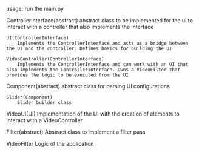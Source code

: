 usage:
    run the main.py 


ControllerInterface(abstract)
    abstract class to be implemented for the ui to interact with a controller that also implements the interface

    UI(ControllerInterface)
        Implements the ControllerInterface and acts as a bridge between the UI and the controller. Defines basics for building the UI

    VideoController(ControllerInterface)
        Implements the ControllerInterface and can work with an UI that also implements the ControllerInterface. Owns a VideoFilter that provides the logic to be executed from the UI

Component(abstract)
    abstract class for parsing UI configurations
    
    Slider(Component)
        Slider builder class


VideoUI(UI)
    Implementation of the UI with the creation of elements to interact with a VideoController 

Filter(abstract)
    Abstract class to implement a filter pass

VideoFilter
    Logic of the application
